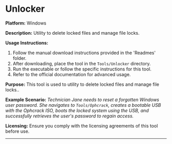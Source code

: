 # Unlocker

**Platform:** Windows

**Description:**
Utility to delete locked files and manage file locks.

**Usage Instructions:**
1. Follow the manual download instructions provided in the 'Readmes' folder.
2. After downloading, place the tool in the `Tools/Unlocker` directory.
3. Run the executable or follow the specific instructions for this tool.
4. Refer to the official documentation for advanced usage.

**Purpose:**
This tool is used to utility to delete locked files and manage file locks..

**Example Scenario:**
*Technician Jane needs to reset a forgotten Windows user password. She navigates to `Tools/Ophcrack`, creates a bootable USB with the Ophcrack ISO, boots the locked system using the USB, and successfully retrieves the user's password to regain access.*

**Licensing:**
Ensure you comply with the licensing agreements of this tool before use.

---